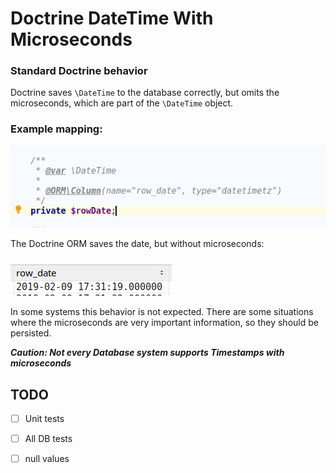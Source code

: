 Doctrine DateTime With Microseconds
====================================

### Standard Doctrine behavior

Doctrine saves `\DateTime` to the database correctly, but omits the microseconds, which are part of the `\DateTime` object. 

### Example mapping:

![1549735833745](docs/example-mapping.png)

The Doctrine ORM saves the date, but without microseconds:

![1549735952539](docs/doctrine-result.png)

In some systems this behavior is not expected. There are some situations where the microseconds are very important information, so they should be persisted.



***Caution: Not every Database system supports Timestamps with microseconds***

## TODO

- [ ] Unit tests
- [ ] All DB tests 
- [ ] null values



